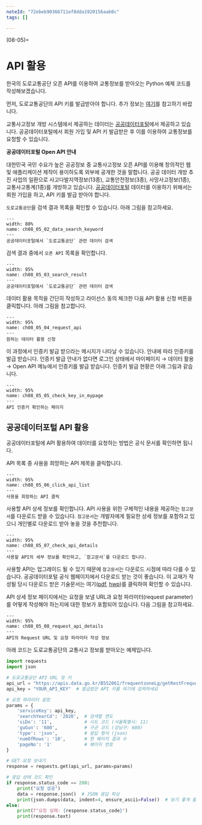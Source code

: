```yaml
---
noteId: "72ebeb90366711ef8dda1920156aab0c"
tags: []

---
```


(08-05)=
# API 활용

한국의 도로교통공단 오픈 API를 이용하여 교통정보를 받아오는 Python 예제 코드를 작성해보겠습니다.

먼저, 도로교통공단의 API 키를 발급받아야 합니다. 추가 정보는 [여기](https://opendata.koroad.or.kr/api/selectApiIntroduce.do;jsessionid=F56645FBC2D559ED73E56585871B5A76)를 참고하기 바랍니다.

교통사고정보 개방 시스템에서 제공하는 데이터는 [공공데이터포털](https://www.data.go.kr/index.do)에서 제공하고 있습니다. 공공데이터포털에서 회원 가입 및 API 키 발급받은 후 이를 이용하여 교통정보를 요청할 수 있습니다.

**공공데이터포털 Open API 안내**

대한민국 국민 수요가 높은 공공정보 중 교통사고정보 오픈 API를 이용해 창의적인 웹 및 애플리케이션 제작이 용이하도록 외부에 공개한 것을 말합니다. 공공 데이터 개방 추진 사업의 일환으로 사고다발지역정보(13종), 교통안전정보(3종), 사망사고정보(1종), 교통사고통계(1종)를 개방하고 있습니다. [공공데이터포털](https://www.data.go.kr/index.do) 데이터를 이용하기 위해서는 회원 가입을 하고, API 키를 발급 받아야 합니다.

`도로교통공단`을 검색 결과 목록을 확인할 수 있습니다. 아래 그림을 참고하세요.

```{figure} ../imgs/chap_08/ch08_05_02_data_search_keyword.png
---
width: 80%
name: ch08_05_02_data_search_keyword
---
공공데이터포털에서 `도로교통공단` 관련 데이터 검색
```

검색 결과 중에서 `오픈 API` 목록을 확인합니다.

```{figure} ../imgs/chap_08/ch08_05_03_search_result.png
---
width: 95%
name: ch08_05_03_search_result
---
공공데이터포털에서 `도로교통공단` 관련 데이터 검색
```

데이터 활용 목적을 간단히 작성하고 라이선스 동의 체크한 다음 API 활용 신청 버튼을 클릭합니다. 아래 그림을 참고합니다.

```{figure} ../imgs/chap_08/ch08_05_04_request_api.png
---
width: 95%
name: ch08_05_04_request_api
---
원하는 데이터 활용 신청
```

이 과정에서 인증키 발급 받으라는 메시지가 나타날 수 있습니다. 안내에 따라 인증키를 발급 받습니다. 인증키 발급 안내가 없다면 로그인 상태에서 마이페이지 $\to$ 데이터 활용 $\to$ Open API 메뉴에서 인증키를 발급 받습니다. 인증키 발급 현황은 아래 그림과 같습니다.

```{figure} ../imgs/chap_08/ch08_05_05_check_key_in_mypage.png
---
width: 95%
name: ch08_05_05_check_key_in_mypage
---
API 인증키 확인하는 페이지
```

## 공공데이터포털 API 활용

공공데이터포털에 API 활용하여 데이터를 요청하는 방법은 공식 문서를 확인하면 됩니다.

API 목록 중 사용을 희망하는 API 제목을 클릭합니다.

```{figure} ../imgs/chap_08/ch08_05_06_click_api_list.png
---
width: 95%
name: ch08_05_06_click_api_list
---
사용을 희망하는 API 클릭
```

사용할 API 상세 정보를 확인합니다. API 사용을 위한 구체적인 내용을 제공하는 `참고문서`를 다운로드 받을 수 있습니다. `참고문서`는 개발자에게 필요한 상세 정보를 포함하고 있으니 개인별로 다운로드 받아 놓을 것을 추천합니다.

```{figure} ../imgs/chap_08/ch08_05_07_check_api_details.png
---
width: 95%
name: ch08_05_07_check_api_details
---
사용할 API의 세부 정보를 확인하고, `참고문서`를 다운로드 합니다.
```

사용할 API는 업그레이드 될 수 있기 때문에 `참고문서`는 다운로드 시점에 따라 다를 수 있습니다. 공공데이터포털 공식 웹페이지에서 다운로드 받는 것이 좋습니다. 이 교재가 작성될 당시 다운로드 받은 기술문서는 여기([pdf](../files/ch08/tech_doc_data.go.kr_accident_death.pdf), [hwp](../files/ch08/tech_doc_data.go.kr_accident_death.hwp))를 클릭하여 확인할 수 있습니다.


API 상세 정보 페이지에서는 요청을 보낼 URL과 요청 파라미터(request parameter)를 어떻게 작성해야 하는지에 대한 정보가 포함되어 있습니다. 다음 그림을 참고하세요.

```{figure} ../imgs/chap_08/ch08_05_08_request_api_details.png
---
width: 95%
name: ch08_05_08_request_api_details
---
API의 Request URL 및 요청 파라미터 작성 정보
```


아래 코드는 도로교통공단의 교통사고 정보를 받아오는 예제입니다.


```python
import requests
import json

# 도로교통공단 API URL 및 키
api_url = "https://apis.data.go.kr/B552061/frequentzoneLg/getRestFrequentzoneLg"
api_key = "YOUR_API_KEY"  # 발급받은 API 키를 여기에 입력하세요

# 요청 파라미터 설정
params = {
    'serviceKey': api_key,
    'searchYearCd': '2020',  # 검색할 연도
    'siDo': '11',            # 시도 코드 (서울특별시: 11)
    'guGun': '680',          # 구군 코드 (강남구: 680)
    'type': 'json',          # 응답 형식 (json)
    'numOfRows': '10',       # 한 페이지 결과 수
    'pageNo': '1'            # 페이지 번호
}

# GET 요청 보내기
response = requests.get(api_url, params=params)

# 응답 상태 코드 확인
if response.status_code == 200:
    print("요청 성공")
    data = response.json()  # JSON 응답 파싱
    print(json.dumps(data, indent=4, ensure_ascii=False))  # 보기 좋게 출력
else:
    print(f"요청 실패: {response.status_code}")
    print(response.text)

```